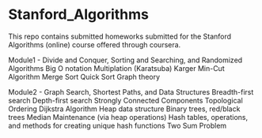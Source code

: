 # Stanford_Algorithms

This repo contains submitted homeworks submitted for the Stanford Algorithms (online) course offered through coursera. 

Module1 - Divide and Conquer, Sorting and Searching, and Randomized Algorithms
Big O notation
Multiplation (Karatsuba)
Karger Min-Cut Algorithm
Merge Sort
Quick Sort
Graph theory

Module2 - Graph Search, Shortest Paths, and Data Structures
Breadth-first search
Depth-first search
Strongly Connected Components
Topological Ordering
Dijkstra Algorithm
Heap data structure
Binary trees, red/black trees
Median Maintenance (via heap operations)
Hash tables, operations, and methods for creating unique hash functions
Two Sum Problem

